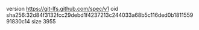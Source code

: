 version https://git-lfs.github.com/spec/v1
oid sha256:32d84f3132fcc29debd1f4237213c244033a68b5c116ded0b181155991830c14
size 3955
